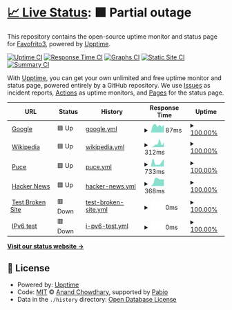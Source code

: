 # [📈 Live Status](https://Favofrito3.github.io/Practicas): <!--live status--> **🟧 Partial outage**

This repository contains the open-source uptime monitor and status page for [Favofrito3](https://Favofrito3.github.io/Practicas), powered by [Upptime](https://github.com/upptime/upptime).

[![Uptime CI](https://github.com/Favofrito3/Practicas/workflows/Uptime%20CI/badge.svg)](https://github.com/Favofrito3/Practicas/actions?query=workflow%3A%22Uptime+CI%22)
[![Response Time CI](https://github.com/Favofrito3/Practicas/workflows/Response%20Time%20CI/badge.svg)](https://github.com/Favofrito3/Practicas/actions?query=workflow%3A%22Response+Time+CI%22)
[![Graphs CI](https://github.com/Favofrito3/Practicas/workflows/Graphs%20CI/badge.svg)](https://github.com/Favofrito3/Practicas/actions?query=workflow%3A%22Graphs+CI%22)
[![Static Site CI](https://github.com/Favofrito3/Practicas/workflows/Static%20Site%20CI/badge.svg)](https://github.com/Favofrito3/Practicas/actions?query=workflow%3A%22Static+Site+CI%22)
[![Summary CI](https://github.com/Favofrito3/Practicas/workflows/Summary%20CI/badge.svg)](https://github.com/Favofrito3/Practicas/actions?query=workflow%3A%22Summary+CI%22)

With [Upptime](https://upptime.js.org), you can get your own unlimited and free uptime monitor and status page, powered entirely by a GitHub repository. We use [Issues](https://github.com/Favofrito3/Practicas/issues) as incident reports, [Actions](https://github.com/Favofrito3/Practicas/actions) as uptime monitors, and [Pages](https://Favofrito3.github.io/Practicas) for the status page.

<!--start: status pages-->
<!-- This summary is generated by Upptime (https://github.com/upptime/upptime) -->
<!-- Do not edit this manually, your changes will be overwritten -->
<!-- prettier-ignore -->
| URL | Status | History | Response Time | Uptime |
| --- | ------ | ------- | ------------- | ------ |
| <img alt="" src="https://icons.duckduckgo.com/ip3/www.google.com.ico" height="13"> [Google](https://www.google.com) | 🟩 Up | [google.yml](https://github.com/Favofrito3/Practicas/commits/HEAD/history/google.yml) | <details><summary><img alt="Response time graph" src="./graphs/google/response-time-week.png" height="20"> 87ms</summary><br><a href="https://Favofrito3.github.io/Practicas/history/google"><img alt="Response time 120" src="https://img.shields.io/endpoint?url=https%3A%2F%2Fraw.githubusercontent.com%2FFavofrito3%2FPracticas%2FHEAD%2Fapi%2Fgoogle%2Fresponse-time.json"></a><br><a href="https://Favofrito3.github.io/Practicas/history/google"><img alt="24-hour response time 124" src="https://img.shields.io/endpoint?url=https%3A%2F%2Fraw.githubusercontent.com%2FFavofrito3%2FPracticas%2FHEAD%2Fapi%2Fgoogle%2Fresponse-time-day.json"></a><br><a href="https://Favofrito3.github.io/Practicas/history/google"><img alt="7-day response time 87" src="https://img.shields.io/endpoint?url=https%3A%2F%2Fraw.githubusercontent.com%2FFavofrito3%2FPracticas%2FHEAD%2Fapi%2Fgoogle%2Fresponse-time-week.json"></a><br><a href="https://Favofrito3.github.io/Practicas/history/google"><img alt="30-day response time 114" src="https://img.shields.io/endpoint?url=https%3A%2F%2Fraw.githubusercontent.com%2FFavofrito3%2FPracticas%2FHEAD%2Fapi%2Fgoogle%2Fresponse-time-month.json"></a><br><a href="https://Favofrito3.github.io/Practicas/history/google"><img alt="1-year response time 120" src="https://img.shields.io/endpoint?url=https%3A%2F%2Fraw.githubusercontent.com%2FFavofrito3%2FPracticas%2FHEAD%2Fapi%2Fgoogle%2Fresponse-time-year.json"></a></details> | <details><summary><a href="https://Favofrito3.github.io/Practicas/history/google">100.00%</a></summary><a href="https://Favofrito3.github.io/Practicas/history/google"><img alt="All-time uptime 100.00%" src="https://img.shields.io/endpoint?url=https%3A%2F%2Fraw.githubusercontent.com%2FFavofrito3%2FPracticas%2FHEAD%2Fapi%2Fgoogle%2Fuptime.json"></a><br><a href="https://Favofrito3.github.io/Practicas/history/google"><img alt="24-hour uptime 100.00%" src="https://img.shields.io/endpoint?url=https%3A%2F%2Fraw.githubusercontent.com%2FFavofrito3%2FPracticas%2FHEAD%2Fapi%2Fgoogle%2Fuptime-day.json"></a><br><a href="https://Favofrito3.github.io/Practicas/history/google"><img alt="7-day uptime 100.00%" src="https://img.shields.io/endpoint?url=https%3A%2F%2Fraw.githubusercontent.com%2FFavofrito3%2FPracticas%2FHEAD%2Fapi%2Fgoogle%2Fuptime-week.json"></a><br><a href="https://Favofrito3.github.io/Practicas/history/google"><img alt="30-day uptime 100.00%" src="https://img.shields.io/endpoint?url=https%3A%2F%2Fraw.githubusercontent.com%2FFavofrito3%2FPracticas%2FHEAD%2Fapi%2Fgoogle%2Fuptime-month.json"></a><br><a href="https://Favofrito3.github.io/Practicas/history/google"><img alt="1-year uptime 100.00%" src="https://img.shields.io/endpoint?url=https%3A%2F%2Fraw.githubusercontent.com%2FFavofrito3%2FPracticas%2FHEAD%2Fapi%2Fgoogle%2Fuptime-year.json"></a></details>
| <img alt="" src="https://icons.duckduckgo.com/ip3/en.wikipedia.org.ico" height="13"> [Wikipedia](https://en.wikipedia.org) | 🟩 Up | [wikipedia.yml](https://github.com/Favofrito3/Practicas/commits/HEAD/history/wikipedia.yml) | <details><summary><img alt="Response time graph" src="./graphs/wikipedia/response-time-week.png" height="20"> 312ms</summary><br><a href="https://Favofrito3.github.io/Practicas/history/wikipedia"><img alt="Response time 238" src="https://img.shields.io/endpoint?url=https%3A%2F%2Fraw.githubusercontent.com%2FFavofrito3%2FPracticas%2FHEAD%2Fapi%2Fwikipedia%2Fresponse-time.json"></a><br><a href="https://Favofrito3.github.io/Practicas/history/wikipedia"><img alt="24-hour response time 80" src="https://img.shields.io/endpoint?url=https%3A%2F%2Fraw.githubusercontent.com%2FFavofrito3%2FPracticas%2FHEAD%2Fapi%2Fwikipedia%2Fresponse-time-day.json"></a><br><a href="https://Favofrito3.github.io/Practicas/history/wikipedia"><img alt="7-day response time 312" src="https://img.shields.io/endpoint?url=https%3A%2F%2Fraw.githubusercontent.com%2FFavofrito3%2FPracticas%2FHEAD%2Fapi%2Fwikipedia%2Fresponse-time-week.json"></a><br><a href="https://Favofrito3.github.io/Practicas/history/wikipedia"><img alt="30-day response time 250" src="https://img.shields.io/endpoint?url=https%3A%2F%2Fraw.githubusercontent.com%2FFavofrito3%2FPracticas%2FHEAD%2Fapi%2Fwikipedia%2Fresponse-time-month.json"></a><br><a href="https://Favofrito3.github.io/Practicas/history/wikipedia"><img alt="1-year response time 238" src="https://img.shields.io/endpoint?url=https%3A%2F%2Fraw.githubusercontent.com%2FFavofrito3%2FPracticas%2FHEAD%2Fapi%2Fwikipedia%2Fresponse-time-year.json"></a></details> | <details><summary><a href="https://Favofrito3.github.io/Practicas/history/wikipedia">100.00%</a></summary><a href="https://Favofrito3.github.io/Practicas/history/wikipedia"><img alt="All-time uptime 100.00%" src="https://img.shields.io/endpoint?url=https%3A%2F%2Fraw.githubusercontent.com%2FFavofrito3%2FPracticas%2FHEAD%2Fapi%2Fwikipedia%2Fuptime.json"></a><br><a href="https://Favofrito3.github.io/Practicas/history/wikipedia"><img alt="24-hour uptime 100.00%" src="https://img.shields.io/endpoint?url=https%3A%2F%2Fraw.githubusercontent.com%2FFavofrito3%2FPracticas%2FHEAD%2Fapi%2Fwikipedia%2Fuptime-day.json"></a><br><a href="https://Favofrito3.github.io/Practicas/history/wikipedia"><img alt="7-day uptime 100.00%" src="https://img.shields.io/endpoint?url=https%3A%2F%2Fraw.githubusercontent.com%2FFavofrito3%2FPracticas%2FHEAD%2Fapi%2Fwikipedia%2Fuptime-week.json"></a><br><a href="https://Favofrito3.github.io/Practicas/history/wikipedia"><img alt="30-day uptime 100.00%" src="https://img.shields.io/endpoint?url=https%3A%2F%2Fraw.githubusercontent.com%2FFavofrito3%2FPracticas%2FHEAD%2Fapi%2Fwikipedia%2Fuptime-month.json"></a><br><a href="https://Favofrito3.github.io/Practicas/history/wikipedia"><img alt="1-year uptime 100.00%" src="https://img.shields.io/endpoint?url=https%3A%2F%2Fraw.githubusercontent.com%2FFavofrito3%2FPracticas%2FHEAD%2Fapi%2Fwikipedia%2Fuptime-year.json"></a></details>
| <img alt="" src="https://icons.duckduckgo.com/ip3/pucetec.puce.edu.ec.ico" height="13"> [Puce](https://pucetec.puce.edu.ec/2023-02/login/index.php) | 🟩 Up | [puce.yml](https://github.com/Favofrito3/Practicas/commits/HEAD/history/puce.yml) | <details><summary><img alt="Response time graph" src="./graphs/puce/response-time-week.png" height="20"> 733ms</summary><br><a href="https://Favofrito3.github.io/Practicas/history/puce"><img alt="Response time 815" src="https://img.shields.io/endpoint?url=https%3A%2F%2Fraw.githubusercontent.com%2FFavofrito3%2FPracticas%2FHEAD%2Fapi%2Fpuce%2Fresponse-time.json"></a><br><a href="https://Favofrito3.github.io/Practicas/history/puce"><img alt="24-hour response time 1970" src="https://img.shields.io/endpoint?url=https%3A%2F%2Fraw.githubusercontent.com%2FFavofrito3%2FPracticas%2FHEAD%2Fapi%2Fpuce%2Fresponse-time-day.json"></a><br><a href="https://Favofrito3.github.io/Practicas/history/puce"><img alt="7-day response time 733" src="https://img.shields.io/endpoint?url=https%3A%2F%2Fraw.githubusercontent.com%2FFavofrito3%2FPracticas%2FHEAD%2Fapi%2Fpuce%2Fresponse-time-week.json"></a><br><a href="https://Favofrito3.github.io/Practicas/history/puce"><img alt="30-day response time 783" src="https://img.shields.io/endpoint?url=https%3A%2F%2Fraw.githubusercontent.com%2FFavofrito3%2FPracticas%2FHEAD%2Fapi%2Fpuce%2Fresponse-time-month.json"></a><br><a href="https://Favofrito3.github.io/Practicas/history/puce"><img alt="1-year response time 815" src="https://img.shields.io/endpoint?url=https%3A%2F%2Fraw.githubusercontent.com%2FFavofrito3%2FPracticas%2FHEAD%2Fapi%2Fpuce%2Fresponse-time-year.json"></a></details> | <details><summary><a href="https://Favofrito3.github.io/Practicas/history/puce">100.00%</a></summary><a href="https://Favofrito3.github.io/Practicas/history/puce"><img alt="All-time uptime 99.49%" src="https://img.shields.io/endpoint?url=https%3A%2F%2Fraw.githubusercontent.com%2FFavofrito3%2FPracticas%2FHEAD%2Fapi%2Fpuce%2Fuptime.json"></a><br><a href="https://Favofrito3.github.io/Practicas/history/puce"><img alt="24-hour uptime 100.00%" src="https://img.shields.io/endpoint?url=https%3A%2F%2Fraw.githubusercontent.com%2FFavofrito3%2FPracticas%2FHEAD%2Fapi%2Fpuce%2Fuptime-day.json"></a><br><a href="https://Favofrito3.github.io/Practicas/history/puce"><img alt="7-day uptime 100.00%" src="https://img.shields.io/endpoint?url=https%3A%2F%2Fraw.githubusercontent.com%2FFavofrito3%2FPracticas%2FHEAD%2Fapi%2Fpuce%2Fuptime-week.json"></a><br><a href="https://Favofrito3.github.io/Practicas/history/puce"><img alt="30-day uptime 99.44%" src="https://img.shields.io/endpoint?url=https%3A%2F%2Fraw.githubusercontent.com%2FFavofrito3%2FPracticas%2FHEAD%2Fapi%2Fpuce%2Fuptime-month.json"></a><br><a href="https://Favofrito3.github.io/Practicas/history/puce"><img alt="1-year uptime 99.49%" src="https://img.shields.io/endpoint?url=https%3A%2F%2Fraw.githubusercontent.com%2FFavofrito3%2FPracticas%2FHEAD%2Fapi%2Fpuce%2Fuptime-year.json"></a></details>
| <img alt="" src="https://icons.duckduckgo.com/ip3/news.ycombinator.com.ico" height="13"> [Hacker News](https://news.ycombinator.com) | 🟩 Up | [hacker-news.yml](https://github.com/Favofrito3/Practicas/commits/HEAD/history/hacker-news.yml) | <details><summary><img alt="Response time graph" src="./graphs/hacker-news/response-time-week.png" height="20"> 368ms</summary><br><a href="https://Favofrito3.github.io/Practicas/history/hacker-news"><img alt="Response time 314" src="https://img.shields.io/endpoint?url=https%3A%2F%2Fraw.githubusercontent.com%2FFavofrito3%2FPracticas%2FHEAD%2Fapi%2Fhacker-news%2Fresponse-time.json"></a><br><a href="https://Favofrito3.github.io/Practicas/history/hacker-news"><img alt="24-hour response time 169" src="https://img.shields.io/endpoint?url=https%3A%2F%2Fraw.githubusercontent.com%2FFavofrito3%2FPracticas%2FHEAD%2Fapi%2Fhacker-news%2Fresponse-time-day.json"></a><br><a href="https://Favofrito3.github.io/Practicas/history/hacker-news"><img alt="7-day response time 368" src="https://img.shields.io/endpoint?url=https%3A%2F%2Fraw.githubusercontent.com%2FFavofrito3%2FPracticas%2FHEAD%2Fapi%2Fhacker-news%2Fresponse-time-week.json"></a><br><a href="https://Favofrito3.github.io/Practicas/history/hacker-news"><img alt="30-day response time 333" src="https://img.shields.io/endpoint?url=https%3A%2F%2Fraw.githubusercontent.com%2FFavofrito3%2FPracticas%2FHEAD%2Fapi%2Fhacker-news%2Fresponse-time-month.json"></a><br><a href="https://Favofrito3.github.io/Practicas/history/hacker-news"><img alt="1-year response time 314" src="https://img.shields.io/endpoint?url=https%3A%2F%2Fraw.githubusercontent.com%2FFavofrito3%2FPracticas%2FHEAD%2Fapi%2Fhacker-news%2Fresponse-time-year.json"></a></details> | <details><summary><a href="https://Favofrito3.github.io/Practicas/history/hacker-news">100.00%</a></summary><a href="https://Favofrito3.github.io/Practicas/history/hacker-news"><img alt="All-time uptime 100.00%" src="https://img.shields.io/endpoint?url=https%3A%2F%2Fraw.githubusercontent.com%2FFavofrito3%2FPracticas%2FHEAD%2Fapi%2Fhacker-news%2Fuptime.json"></a><br><a href="https://Favofrito3.github.io/Practicas/history/hacker-news"><img alt="24-hour uptime 100.00%" src="https://img.shields.io/endpoint?url=https%3A%2F%2Fraw.githubusercontent.com%2FFavofrito3%2FPracticas%2FHEAD%2Fapi%2Fhacker-news%2Fuptime-day.json"></a><br><a href="https://Favofrito3.github.io/Practicas/history/hacker-news"><img alt="7-day uptime 100.00%" src="https://img.shields.io/endpoint?url=https%3A%2F%2Fraw.githubusercontent.com%2FFavofrito3%2FPracticas%2FHEAD%2Fapi%2Fhacker-news%2Fuptime-week.json"></a><br><a href="https://Favofrito3.github.io/Practicas/history/hacker-news"><img alt="30-day uptime 100.00%" src="https://img.shields.io/endpoint?url=https%3A%2F%2Fraw.githubusercontent.com%2FFavofrito3%2FPracticas%2FHEAD%2Fapi%2Fhacker-news%2Fuptime-month.json"></a><br><a href="https://Favofrito3.github.io/Practicas/history/hacker-news"><img alt="1-year uptime 100.00%" src="https://img.shields.io/endpoint?url=https%3A%2F%2Fraw.githubusercontent.com%2FFavofrito3%2FPracticas%2FHEAD%2Fapi%2Fhacker-news%2Fuptime-year.json"></a></details>
| <img alt="" src="https://icons.duckduckgo.com/ip3/thissitedoesnotexist.koj.co.ico" height="13"> [Test Broken Site](https://thissitedoesnotexist.koj.co) | 🟥 Down | [test-broken-site.yml](https://github.com/Favofrito3/Practicas/commits/HEAD/history/test-broken-site.yml) | <details><summary><img alt="Response time graph" src="./graphs/test-broken-site/response-time-week.png" height="20"> 0ms</summary><br><a href="https://Favofrito3.github.io/Practicas/history/test-broken-site"><img alt="Response time 0" src="https://img.shields.io/endpoint?url=https%3A%2F%2Fraw.githubusercontent.com%2FFavofrito3%2FPracticas%2FHEAD%2Fapi%2Ftest-broken-site%2Fresponse-time.json"></a><br><a href="https://Favofrito3.github.io/Practicas/history/test-broken-site"><img alt="24-hour response time 0" src="https://img.shields.io/endpoint?url=https%3A%2F%2Fraw.githubusercontent.com%2FFavofrito3%2FPracticas%2FHEAD%2Fapi%2Ftest-broken-site%2Fresponse-time-day.json"></a><br><a href="https://Favofrito3.github.io/Practicas/history/test-broken-site"><img alt="7-day response time 0" src="https://img.shields.io/endpoint?url=https%3A%2F%2Fraw.githubusercontent.com%2FFavofrito3%2FPracticas%2FHEAD%2Fapi%2Ftest-broken-site%2Fresponse-time-week.json"></a><br><a href="https://Favofrito3.github.io/Practicas/history/test-broken-site"><img alt="30-day response time 0" src="https://img.shields.io/endpoint?url=https%3A%2F%2Fraw.githubusercontent.com%2FFavofrito3%2FPracticas%2FHEAD%2Fapi%2Ftest-broken-site%2Fresponse-time-month.json"></a><br><a href="https://Favofrito3.github.io/Practicas/history/test-broken-site"><img alt="1-year response time 0" src="https://img.shields.io/endpoint?url=https%3A%2F%2Fraw.githubusercontent.com%2FFavofrito3%2FPracticas%2FHEAD%2Fapi%2Ftest-broken-site%2Fresponse-time-year.json"></a></details> | <details><summary><a href="https://Favofrito3.github.io/Practicas/history/test-broken-site">100.00%</a></summary><a href="https://Favofrito3.github.io/Practicas/history/test-broken-site"><img alt="All-time uptime 100.00%" src="https://img.shields.io/endpoint?url=https%3A%2F%2Fraw.githubusercontent.com%2FFavofrito3%2FPracticas%2FHEAD%2Fapi%2Ftest-broken-site%2Fuptime.json"></a><br><a href="https://Favofrito3.github.io/Practicas/history/test-broken-site"><img alt="24-hour uptime 100.00%" src="https://img.shields.io/endpoint?url=https%3A%2F%2Fraw.githubusercontent.com%2FFavofrito3%2FPracticas%2FHEAD%2Fapi%2Ftest-broken-site%2Fuptime-day.json"></a><br><a href="https://Favofrito3.github.io/Practicas/history/test-broken-site"><img alt="7-day uptime 100.00%" src="https://img.shields.io/endpoint?url=https%3A%2F%2Fraw.githubusercontent.com%2FFavofrito3%2FPracticas%2FHEAD%2Fapi%2Ftest-broken-site%2Fuptime-week.json"></a><br><a href="https://Favofrito3.github.io/Practicas/history/test-broken-site"><img alt="30-day uptime 100.00%" src="https://img.shields.io/endpoint?url=https%3A%2F%2Fraw.githubusercontent.com%2FFavofrito3%2FPracticas%2FHEAD%2Fapi%2Ftest-broken-site%2Fuptime-month.json"></a><br><a href="https://Favofrito3.github.io/Practicas/history/test-broken-site"><img alt="1-year uptime 100.00%" src="https://img.shields.io/endpoint?url=https%3A%2F%2Fraw.githubusercontent.com%2FFavofrito3%2FPracticas%2FHEAD%2Fapi%2Ftest-broken-site%2Fuptime-year.json"></a></details>
| <img alt="" src="https://icons.duckduckgo.com/ip3/null.ico" height="13"> [IPv6 test](forwardemail.net) | 🟥 Down | [i-pv6-test.yml](https://github.com/Favofrito3/Practicas/commits/HEAD/history/i-pv6-test.yml) | <details><summary><img alt="Response time graph" src="./graphs/i-pv6-test/response-time-week.png" height="20"> 0ms</summary><br><a href="https://Favofrito3.github.io/Practicas/history/i-pv6-test"><img alt="Response time 0" src="https://img.shields.io/endpoint?url=https%3A%2F%2Fraw.githubusercontent.com%2FFavofrito3%2FPracticas%2FHEAD%2Fapi%2Fi-pv6-test%2Fresponse-time.json"></a><br><a href="https://Favofrito3.github.io/Practicas/history/i-pv6-test"><img alt="24-hour response time 0" src="https://img.shields.io/endpoint?url=https%3A%2F%2Fraw.githubusercontent.com%2FFavofrito3%2FPracticas%2FHEAD%2Fapi%2Fi-pv6-test%2Fresponse-time-day.json"></a><br><a href="https://Favofrito3.github.io/Practicas/history/i-pv6-test"><img alt="7-day response time 0" src="https://img.shields.io/endpoint?url=https%3A%2F%2Fraw.githubusercontent.com%2FFavofrito3%2FPracticas%2FHEAD%2Fapi%2Fi-pv6-test%2Fresponse-time-week.json"></a><br><a href="https://Favofrito3.github.io/Practicas/history/i-pv6-test"><img alt="30-day response time 0" src="https://img.shields.io/endpoint?url=https%3A%2F%2Fraw.githubusercontent.com%2FFavofrito3%2FPracticas%2FHEAD%2Fapi%2Fi-pv6-test%2Fresponse-time-month.json"></a><br><a href="https://Favofrito3.github.io/Practicas/history/i-pv6-test"><img alt="1-year response time 0" src="https://img.shields.io/endpoint?url=https%3A%2F%2Fraw.githubusercontent.com%2FFavofrito3%2FPracticas%2FHEAD%2Fapi%2Fi-pv6-test%2Fresponse-time-year.json"></a></details> | <details><summary><a href="https://Favofrito3.github.io/Practicas/history/i-pv6-test">100.00%</a></summary><a href="https://Favofrito3.github.io/Practicas/history/i-pv6-test"><img alt="All-time uptime 100.00%" src="https://img.shields.io/endpoint?url=https%3A%2F%2Fraw.githubusercontent.com%2FFavofrito3%2FPracticas%2FHEAD%2Fapi%2Fi-pv6-test%2Fuptime.json"></a><br><a href="https://Favofrito3.github.io/Practicas/history/i-pv6-test"><img alt="24-hour uptime 100.00%" src="https://img.shields.io/endpoint?url=https%3A%2F%2Fraw.githubusercontent.com%2FFavofrito3%2FPracticas%2FHEAD%2Fapi%2Fi-pv6-test%2Fuptime-day.json"></a><br><a href="https://Favofrito3.github.io/Practicas/history/i-pv6-test"><img alt="7-day uptime 100.00%" src="https://img.shields.io/endpoint?url=https%3A%2F%2Fraw.githubusercontent.com%2FFavofrito3%2FPracticas%2FHEAD%2Fapi%2Fi-pv6-test%2Fuptime-week.json"></a><br><a href="https://Favofrito3.github.io/Practicas/history/i-pv6-test"><img alt="30-day uptime 100.00%" src="https://img.shields.io/endpoint?url=https%3A%2F%2Fraw.githubusercontent.com%2FFavofrito3%2FPracticas%2FHEAD%2Fapi%2Fi-pv6-test%2Fuptime-month.json"></a><br><a href="https://Favofrito3.github.io/Practicas/history/i-pv6-test"><img alt="1-year uptime 100.00%" src="https://img.shields.io/endpoint?url=https%3A%2F%2Fraw.githubusercontent.com%2FFavofrito3%2FPracticas%2FHEAD%2Fapi%2Fi-pv6-test%2Fuptime-year.json"></a></details>

<!--end: status pages-->

[**Visit our status website →**](https://Favofrito3.github.io/Practicas)

## 📄 License

- Powered by: [Upptime](https://github.com/upptime/upptime)
- Code: [MIT](./LICENSE) © [Anand Chowdhary](https://anandchowdhary.com), supported by [Pabio](https://pabio.com)
- Data in the `./history` directory: [Open Database License](https://opendatacommons.org/licenses/odbl/1-0/)
